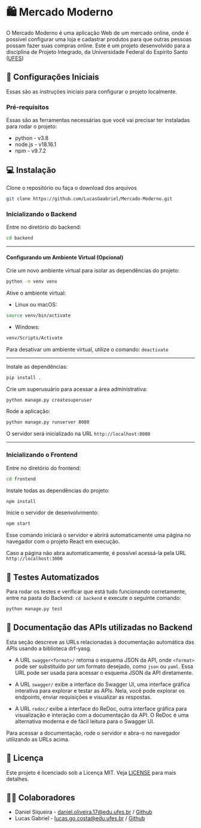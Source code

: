 # :shopping: Mercado Moderno

O Mercado Moderno é uma aplicação Web de um mercado online, onde é possível configurar uma loja e cadastrar produtos para que outras pessoas possam fazer suas compras online.
Este é um projeto desenvolvido para a disciplina de Projeto Integrado, da Universidade Federal do Espírito Santo (<a href="ufes.br">UFES</a>)

## :wrench: Configurações Iniciais

Essas são as instruções iniciais para configurar o projeto localmente. 

### Pré-requisitos

Essas são as ferramentas necessárias que você vai precisar ter instaladas para rodar o projeto:
* python - v3.8
* node.js - v18.16.1
* npm - v9.7.2

## :computer: Instalação

Clone o repositório ou faça o download dos arquivos
```bash
git clone https://github.com/LucasGaabriel/Mercado-Moderno.git
```

### Inicializando o Backend

Entre no diretório do backend:
```bash
cd backend
```

---

#### Configurando um Ambiente Virtual (Opcional)
Crie um novo ambiente virtual para isolar as dependências do projeto: 
```bash
python -m venv venv
```

Ative o ambiente virtual:
* Linux ou macOS:
```bash
source venv/bin/activate
```
* Windows:
```bash
venv/Scripts/Activate
```

Para desativar um ambiente virtual, utilize o comando: ```deactivate```

---

Instale as dependências:
```bash
pip install .
```

Crie um superusuário para acessar a área administrativa:
```bash
python manage.py createsuperuser
```

Rode a aplicação:
```bash
python manage.py runserver 8080
```

O servidor será inicializado na URL `http://localhost:8080`

--------------------------

### Inicializando o Frontend

Entre no diretório do frontend:
```bash
cd frontend
```

Instale todas as dependências do projeto:
```bash
npm install
```

Inicie o servidor de desenvolvimento:
```bash
npm start
```

Esse comando iniciará o servidor e abrirá automaticamente uma página no navegador com o projeto React em execução.

Caso a página não abra automaticamente, é possível acessá-la pela URL `http://localhost:3000`

## :mag_right: Testes Automatizados

Para rodar os testes e verificar que está tudo funcionando corretamente, entre na pasta do Backend: ```cd backend``` e execute o seguinte comando:
```bash
python manage.py test
```

## :page_facing_up: Documentação das APIs utilizadas no Backend

Esta seção descreve as URLs relacionadas à documentação automática das APIs usando a biblioteca drf-yasg.

- A URL `swagger<format>/` retorna o esquema JSON da API, onde `<format>` pode ser substituído por um formato desejado, como `json` ou `yaml`. Essa URL pode ser usada para acessar o esquema JSON da API diretamente.

- A URL `swagger/` exibe a interface do Swagger UI, uma interface gráfica interativa para explorar e testar as APIs. Nela, você pode explorar os endpoints, enviar requisições e visualizar as respostas.

- A URL `redoc/` exibe a interface do ReDoc, outra interface gráfica para visualização e interação com a documentação da API. O ReDoc é uma alternativa moderna e de fácil leitura para o Swagger UI.

Para acessar a documentação, rode o servidor e abra-o no navegador utilizando as URLs acima.


## :closed_lock_with_key: Licença

Este projeto é licenciado sob a Licença MIT. Veja [LICENSE](LICENSE.txt) para mais detalhes.

## :technologist: Colaboradores
* Daniel Siqueira - daniel.oliveira.17@edu.ufes.br / [Github](https://github.com/siqueiradaniel)
* Lucas Gabriel - lucas.go.costa@edu.ufes.br / [Github](https://github.com/LucasGaabriel)
